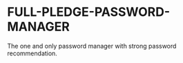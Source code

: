 # FULL-PLEDGE-PASSWORD-MANAGER
The one and only password manager with strong password recommendation.
